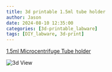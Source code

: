 ```yaml
---
title: 3d printable 1.5ml tube holder
author: Jason
date: 2024-08-10 12:35:00 
categories: [3d-printable_labware]
tags: [DIY_labware, 3d-print]
---
```

[1.5ml Microcentrifuge Tube holder](https://www.printables.com/model/545234-15ml-microcentrifuge-tube-holder)

![3d View](https://media.printables.com/media/prints/545233/stls/4385017_42077f59-3557-46d7-a964-d18f3b2f1a77/thumbs/inside/1600x1200/png/rack_v2_preview.webp)

